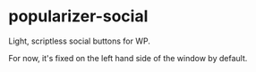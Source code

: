 # popularizer-social
 Light, scriptless social buttons for WP.

 For now, it's fixed on the left hand side of the window by default.
